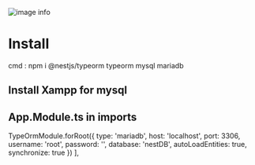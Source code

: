 ![image info](https://miro.medium.com/max/879/1*zjbQKzeIt3UM1ezHkDvHNw.png)

# Install

cmd : npm i @nestjs/typeorm typeorm mysql mariadb

## Install Xampp for mysql

## App.Module.ts in imports

TypeOrmModule.forRoot({
type: 'mariadb',
host: 'localhost',
port: 3306,
username: 'root',
password: '',
database: 'nestDB',
autoLoadEntities: true,
synchronize: true
})
],
